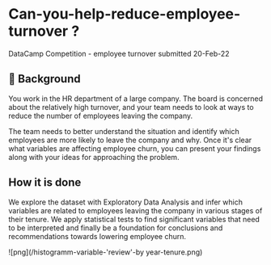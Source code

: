 # Can-you-help-reduce-employee-turnover ?
DataCamp Competition - employee turnover submitted 20-Feb-22
 
## 📖 Background
You work in the HR department of a large company. The board is concerned about the relatively high turnover, and your team needs to look at ways to reduce the number of employees leaving the company.

The team needs to better understand the situation and identify which employees are more likely to leave the company and why. Once it's clear what variables are affecting employee churn, you can present your findings along with your ideas for approaching the problem.

 ## How it is done
We explore the dataset with Exploratory Data Analysis and infer which variables are related to employees leaving the company in various stages of their tenure. We apply statistical tests to find significant variables that need to be interpreted and finally be a foundation for conclusions and recommendations towards lowering employee churn.

![png](/histogramm-variable-'review'-by year-tenure.png)
